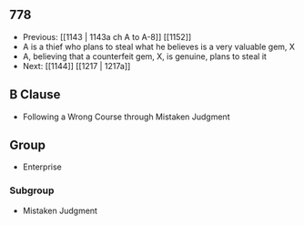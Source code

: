 ## 778
- Previous: [[1143 | 1143a ch A to A-8]] [[1152]] 
- A is a thief who plans to steal what he believes is a very valuable gem, X
- A, believing that a counterfeit gem, X, is genuine, plans to steal it
- Next: [[1144]] [[1217 | 1217a]] 

## B Clause
- Following a Wrong Course through Mistaken Judgment

## Group
- Enterprise

### Subgroup
- Mistaken Judgment


